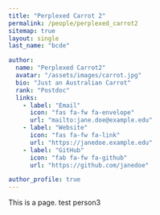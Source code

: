 ```yaml
---
title: "Perplexed Carrot 2"
permalink: /people/perplexed_carrot2
sitemap: true
layout: single
last_name: "bcde"

author:
  name: "Perplexed Carrot2"
  avatar: "/assets/images/carrot.jpg"
  bio: "Just an Australian Carrot"
  rank: "Postdoc"
  links:
    - label: "Email"
      icon: "fas fa-fw fa-envelope"
      url: "mailto:jane.doe@example.edu"
    - label: "Website"
      icon: "fas fa-fw fa-link"
      url: "https://janedoe.example.edu"
    - label: "GitHub"
      icon: "fab fa-fw fa-github"
      url: "https://github.com/janedoe"

author_profile: true
---
```



This is a page. test person3
